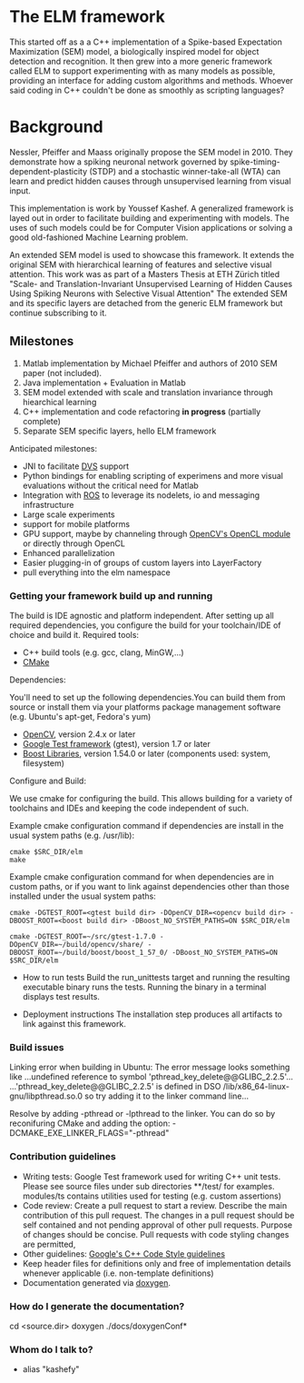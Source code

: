 # The ELM framework #

This started off as a a C++ implementation of a Spike-based Expectation Maximization (SEM) model, a biologically inspired model for object detection and recognition.
It then grew into a more generic framework called ELM to support experimenting with as many models as possible, providing an interface for adding custom algorithms and methods.
Whoever said coding in C++ couldn't be done as smoothly as scripting languages?

# Background #

Nessler, Pfeiffer and Maass originally propose the SEM model in 2010. They demonstrate how a spiking neuronal network governed by spike-timing-dependent-plasticity (STDP) and a stochastic winner-take-all (WTA) can learn and predict hidden causes through unsupervised learning from visual input.

This implementation is work by Youssef Kashef. A generalized framework is layed out in order to facilitate building and experimenting with models. The uses of such models could be for Computer Vision applications or solving a good old-fashioned Machine Learning problem.

An extended SEM model is used to showcase this framework. It extends the original SEM with hierarchical learning of features and selective visual attention. This work was as part of a Masters Thesis at ETH Zürich titled "Scale- and Translation-Invariant Unsupervised Learning of Hidden Causes Using Spiking Neurons with Selective Visual Attention"
The extended SEM and its specific layers are detached from the generic ELM framework but continue subscribing to it.

## Milestones ##

1. Matlab implementation by Michael Pfeiffer and authors of 2010 SEM paper (not included).
2. Java implementation + Evaluation in Matlab
3. SEM model extended with scale and translation invariance through hiearchical learning
4. C++ implementation and code refactoring **in progress** (partially complete)
5. Separate SEM specific layers, hello ELM framework
  
Anticipated milestones:
  
* JNI to facilitate [DVS](http://siliconretina.ini.uzh.ch/wiki/index.php) support
* Python bindings for enabling scripting of experimens and more visual evaluations without the critical need for Matlab
* Integration with [ROS](http://www.ros.org/) to leverage its nodelets, io and messaging infrastructure
* Large scale experiments
* support for mobile platforms
* GPU support, maybe by channeling through [OpenCV's OpenCL module](http://docs.opencv.org/modules/ocl/doc/introduction.html) or directly through OpenCL
* Enhanced parallelization
* Easier plugging-in of groups of custom layers into LayerFactory
* pull everything into the elm namespace

### Getting your framework build up and running ###

The build is IDE agnostic and platform independent. After setting up all required dependencies, you configure the build for your toolchain/IDE of choice and build it.
Required tools:

* C++ build tools (e.g. gcc, clang, MinGW,...)
* [CMake](http://www.cmake.org/)
  
Dependencies:
  
You'll need to set up the following dependencies.You can build them from source or install them via your platforms package management software (e.g. Ubuntu's apt-get, Fedora's yum)
  
* [OpenCV](http://opencv.org/), version 2.4.x or later
* [Google Test framework](https://code.google.com/p/googletest/) (gtest), version 1.7 or later
* [Boost Libraries](http://www.boost.org/), version 1.54.0 or later (components used: system, filesystem)
  
  
Configure and Build:
  
We use cmake for configuring the build. This allows building for a variety of toolchains and IDEs and keeping the code independent of such.
  
Example cmake configuration command if dependencies are install in the usual system paths (e.g. /usr/lib):
  
    cmake $SRC_DIR/elm
    make
  
Example cmake configuration command for when dependencies are in custom paths, or if you want to link against dependencies other than those installed under the usual system paths:
  
    cmake -DGTEST_ROOT=<gtest build dir> -DOpenCV_DIR=<opencv build dir> -DBOOST_ROOT=<boost build dir> -DBoost_NO_SYSTEM_PATHS=ON $SRC_DIR/elm
  
    cmake -DGTEST_ROOT=~/src/gtest-1.7.0 -DOpenCV_DIR=~/build/opencv/share/ -DBOOST_ROOT=~/build/boost/boost_1_57_0/ -DBoost_NO_SYSTEM_PATHS=ON $SRC_DIR/elm

* How to run tests
Build the run_unittests target and running the resulting executable binary runs the tests. Running the binary in a terminal displays test results.

* Deployment instructions
The installation step produces all artifacts to link against this framework.

### Build issues ###

Linking error when building in Ubuntu:
The error message looks something like
...undefined reference to symbol 'pthread_key_delete@@GLIBC_2.2.5'...
...'pthread_key_delete@@GLIBC_2.2.5' is defined in DSO /lib/x86_64-linux-gnu/libpthread.so.0 so try adding it to the linker command line...

Resolve by adding -pthread or -lpthread to the linker. You can do so by reconifuring CMake and adding the option:
-DCMAKE_EXE_LINKER_FLAGS="-pthread"

### Contribution guidelines ###

* Writing tests: Google Test framework used for writing C++ unit tests. Please see source files under sub directories **/test/ for examples. modules/ts contains utilities used for testing (e.g. custom assertions)
* Code review: Create a pull request to start a review. Describe the main contribution of this pull request. The changes in a pull request should be self contained and not pending approval of other pull requests. Purpose of changes should be concise. Pull requests with code styling changes are permitted, 
* Other guidelines: [Google's C++ Code Style guidelines](http://google-styleguide.googlecode.com/svn/trunk/cppguide.html)
* Keep header files for definitions only and free of implementation details whenever applicable (i.e. non-template definitions)
* Documentation generated via [doxygen](http://www.stack.nl/~dimitri/doxygen/).
  
### How do I generate the documentation? ###

cd <source.dir>
doxygen ./docs/doxygenConf*

### Whom do I talk to? ###

* alias "kashefy"
